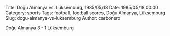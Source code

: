 Title: Doğu Almanya vs. Lüksemburg, 1985/05/18
Date: 1985/05/18 00:00
Category: sports
Tags: football, football scores, Doğu Almanya, Lüksemburg
Slug: dogu-almanya-vs-luksemburg
Author: carbonero


Doğu Almanya 3 - 1 Lüksemburg
